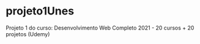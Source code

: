 # projeto1Unes
Projeto 1 do curso: Desenvolvimento Web Completo 2021 - 20 cursos + 20 projetos (Udemy)
